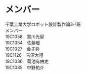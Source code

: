 # メンバー
千葉工業大学ロボット設計製作論3-1班  
メンバー  
19C1058　實川光留  
19C1054　佐藤暖  
19C1027　金子舜  
19C1126　吉沼大翔  
19C1036　菊池有由史  
19C1085　中野祐介  
